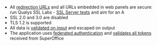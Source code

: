 <!-- markdownlint-disable-file MD041 -->
* All [redirection URLs][1] and all URLs embedded in web panels are secure: run Qualys SSL Labs - [SSL Server tests][2] and aim for an A
* SSL 2.0 and 3.0 are disabled
* TLS 1.2 is supported
* All data is [validated on input][3] and escaped on output
* The application uses [federated authentication][4] and [validates all tokens][5] received from SuperOffice

<!-- Referenced links -->
[1]: ../redirects/index.md
[2]: https://www.ssllabs.com/ssltest/analyze.html
[3]: https://owasp.org/www-project-cheat-sheets/cheatsheets/Input_Validation_Cheat_Sheet
[4]: ../../identity-management/federated-auth.md
[5]: ../../api/authentication/online/validate-security-tokens.md
